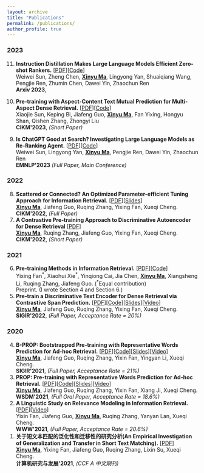 ```yaml
---
layout: archive
title: "Publications"
permalink: /publications/
author_profile: true
---
```



### 2023

<ol start="11" reversed="reversed">

<li> <b>Instruction Distillation Makes Large Language Models Efficient Zero-shot Rankers.</b> [<a href="https://arxiv.org/pdf/2311.01555.pdf">PDF</a>][<a href="https://github.com/sunnweiwei/RankGPT">Code</a>]<br>
Weiwei Sun, Zheng Chen, <ins><b>Xinyu Ma</ins></b>, Lingyong Yan, Shuaiqiang Wang, Pengjie Ren, Zhumin Chen, Dawei Yin, Zhaochun Ren
<br>
<b>Arxiv 2023</b>, <br>
</li>
</ol>

<ol start="10" reversed="reversed">

<li> <b>Pre-training with Aspect-Content Text Mutual Prediction for Multi-Aspect Dense Retrieval.</b> [<a href="https://arxiv.org/pdf/2308.11474.pdf">PDF</a>][<a href="https://github.com/sunxiaojie99/ATTEMPT">Code</a>]<br>
Xiaojie Sun, Keping Bi, Jiafeng Guo, <ins><b>Xinyu Ma</b></ins>, Fan Yixing, Hongyu Shan, Qishen Zhang, Zhongyi Liu
<br>
<b>CIKM'2023</b>, <i>(Short Paper)</i> <br>
</li>
</ol>

<ol start="9" reversed="reversed">

<li> <b>Is ChatGPT Good at Search? Investigating Large Language Models as Re-Ranking Agent.</b> [<a href="https://arxiv.org/pdf/2208.09847.pdf">PDF</a>][<a href="https://github.com/sunnweiwei/RankGPT">Code</a>]<br>
Weiwei Sun, Lingyong Yan, <ins><b>Xinyu Ma</b></ins>, Pengjie Ren, Dawei Yin, Zhaochun Ren 
<br>
<b>EMNLP'2023</b> <i>(Full Paper, Main Conference)</i> <br>
</li>
</ol>


### 2022

<ol start="8" reversed="reversed">

<li> <b>Scattered or Connected? An Optimized Parameter-efficient Tuning Approach for Information Retrieval.</b> [<a href="https://arxiv.org/pdf/2208.09847.pdf">PDF</a>][<a href="/files/cikm2022-pet4ir.pdf">Slides</a>]<br>
<ins><b>Xinyu Ma</b></ins>, Jiafeng Guo, Ruqing Zhang, Yixing Fan, Xueqi Cheng. <br>
<b>CIKM'2022</b>, <i>(Full Paper)</i> <br>
</li>

<li> <b>A Contrastive Pre-training Approach to Discriminative Autoencoder for Dense Retrieval</b> [<a href="https://arxiv.org/pdf/2208.09846.pdf">PDF</a>]<br>
<ins><b>Xinyu Ma</b></ins>, Ruqing Zhang, Jiafeng Guo, Yixing Fan, Xueqi Cheng. <br>
<b>CIKM'2022</b>, <i>(Short Paper)</i> <br>
</li>

</ol>


### 2021
<ol start="6" reversed="reversed">

<li> <b>Pre-training Methods in Information Retrieval.</b> [<a href="https://arxiv.org/abs/2111.13853">PDF</a>][<a href="https://github.com/ict-bigdatalab/awesome-pretrained-models-for-information-retrieval">Code</a>] <br>
Yixing Fan<sup>*</sup>, Xiaohui Xie<sup>*</sup>, Yinqiong Cai, Jia Chen, <ins><b>Xinyu Ma</b></ins>, Xiangsheng Li, Ruqing Zhang, Jiafeng Guo. (<sup>*</sup>Equal contribution) <br>
Preprint. (I wrote Section 4 and Section 6.) <br> 
</li>

<li> <b>Pre-train a Discriminative Text Encoder for Dense Retrieval via Contrastive Span Prediction.</b> [<a href="https://arxiv.org/abs/2204.10641">PDF</a>][<a href="https://github.com/Albert-Ma/COSTA">Code</a>][<a href="/files/costa_slides.pdf">Slides</a>][<a href="https://dl.acm.org/doi/abs/10.1145/3477495.3531772">Video</a>]<br>
<ins><b>Xinyu Ma</b></ins>, Jiafeng Guo, Ruqing Zhang, Yixing Fan, Xueqi Cheng. <br>
<b>SIGIR'2022</b>, <i>(Full Paper, Acceptance Rate = 20%)</i> <br>
</li>

</ol>


### 2020

<ol start="4" reversed="reversed">

<li> <b>B-PROP: Bootstrapped Pre-training with Representative Words Prediction for Ad-hoc Retrieval.</b> [<a href="https://arxiv.org/abs/2104.09791">PDF</a>][<a href="https://github.com/Albert-Ma/PROP">Code</a>][<a href="/files/bprop_slides.pdf">Slides</a>][<a href="https://www.bilibili.com/video/BV1mV411H7du/">Video</a>]<br>
<ins><b>Xinyu Ma</b></ins>, Jiafeng Guo, Ruqing Zhang, Yixin Fan, Yingyan Li, Xueqi Cheng. <br>
<b>SIGIR'2021</b>, <i>(Full Paper, Acceptance Rate = 21%)</i> <br>
</li>

<li> <b>PROP: Pre-training with Representative Words Prediction for Ad-hoc Retrieval.</b> [<a href="https://arxiv.org/abs/2010.10137">PDF</a>][<a href="https://github.com/Albert-Ma/PROP">Code</a>][<a href="/files/prop_slides.pdf">Slides</a>][<a href="https://www.bilibili.com/video/BV1by4y1T7k7/">Video</a>] <br>
<ins><b>Xinyu Ma</b></ins>, Jiafeng Guo, Ruqing Zhang, Yixin Fan, Xiang Ji, Xueqi Cheng. <br>
<b>WSDM'2021</b>, <i>(Full Oral Paper, Acceptance Rate = 18.6%)</i> <br>
</li>

<li><b>A Linguistic Study on Relevance Modeling in Information Retrieval.</b> [<a href="https://arxiv.org/abs/2103.00956">PDF</a>][<a href="https://www.youtube.com/watch?v=7YIGMUGNP4o">Video</a>]<br>
Yixin Fan, Jiafeng Guo, <ins><b>Xinyu Ma</b></ins>, Ruqing Zhang, Yanyan Lan, Xueqi Cheng. <br>
<b>WWW'2021</b>, <i>(Full Paper, Acceptance Rate = 20.6%)</i> <br>
</li>

<li> <b>关于短文本匹配的泛化性和迁移性的研究分析(An Empirical Investigation of Generalization and Transfer in Short Text Matching).</b> [<a href="/files/crad2022-short-text-matching.pdf">PDF</a>]<br>
<ins><b>Xinyu Ma</b></ins>, Yixing Fan, Jiafeng Guo, Ruqing Zhang, Lixin Su, Xueqi Cheng. <br>
<b>计算机研究与发展'2021</b>, <i>(CCF A 中文期刊)</i>
</li>

</ol>